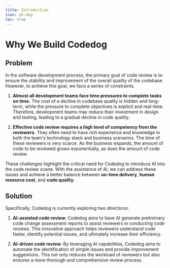 ```yaml
---
title: Introduction
icon: ph:dog
toc: true
---
```


# Why We Build Codedog

## Problem
In the software development process, the primary goal of code review is to ensure the stability and improvement of the overall quality of the codebase. However, to achieve this goal, we face a series of constraints.

1. **Almost all development teams face time pressures to complete tasks on time.** The cost of a decline in codebase quality is hidden and long-term, while the pressure to complete objectives is explicit and real-time. Therefore, development teams may reduce their investment in design and testing, leading to a gradual decline in code quality.

2. **Effective code review requires a high level of competency from the reviewers.** They often need to have rich experience and knowledge in both the team's technology stack and business scenarios. The time of these reviewers is very scarce. As the business expands, the amount of code to be reviewed grows exponentially, as does the amount of code review.

These challenges highlight the critical need for Codedog to introduce AI into the code review scene. With the assistance of AI, we can address these issues and achieve a better balance between **on-time delivery**, **human resource cost**, and **code quality**.

## Solution

Specifically, Codedog is currently exploring two directions:

1. **AI-assisted code review**: Codedog aims to have AI generate preliminary code change assessment reports to assist reviewers in conducting code reviews. This innovative approach helps reviewers understand code faster, identify potential issues, and ultimately increase their efficiency.

2. **AI-driven code review**: By leveraging AI capabilities, Codedog aims to automate the identification of simple issues and provide improvement suggestions. This not only reduces the workload of reviewers but also ensures a more thorough and comprehensive review process.
